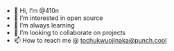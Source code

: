 - 👋 Hi, I’m @410n
- 👀 I’m interested in open source
- 🌱 I’m always learning
- 💞️ I’m looking to collaborate on projects
- 📫 How to reach me @ tochukwuojinaka@punch.cool

